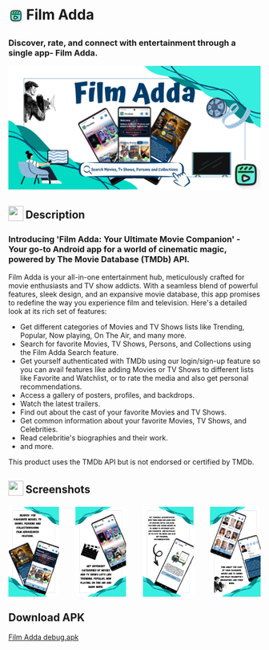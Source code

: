 <h1 align="left">
<sub>
<img  src="https://raw.githubusercontent.com/adityajha1903/Film-Adda/master/Images/logo.png"
      height="30"
      width="30">
</sub>
Film Adda
</h1>

<h3 align="left">
Discover, rate, and connect with entertainment through a single app- Film Adda.
</h3>

<div align="center">
  <img src="https://raw.githubusercontent.com/adityajha1903/Film-Adda/master/Images/Feature%20graphic.png" width="auto" height="auto" alt="LibreTube">
</div>

<h2 align="left">
<sub>
<img  src="https://i.ibb.co/y8SzB6z/about-us-icon-34422.png"
      height="30"
      width="30">
</sub>
Description
</h2>

<h3 align="left">
Introducing 'Film Adda: Your Ultimate Movie Companion' - Your go-to Android app for a world of cinematic magic, powered by The Movie Database (TMDb) API.  
</h3>

Film Adda is your all-in-one entertainment hub, meticulously crafted for movie enthusiasts and TV show addicts. With a seamless blend of powerful features, sleek design, and an expansive movie database, this app promises to redefine the way you experience film and television. Here's a detailed look at its rich set of features:
- Get different categories of Movies and TV Shows lists like Trending, Popular, Now playing, On The Air, and many more.  
- Search for favorite Movies, TV Shows, Persons, and Collections using the Film Adda Search feature.
- Get yourself authenticated with TMDb using our login/sign-up feature so you can avail features like adding Movies or TV Shows to different lists like Favorite and Watchlist, or to rate the media and also get personal recommendations.
- Access a gallery of posters, profiles, and backdrops.
- Watch the latest trailers.
- Find out about the cast of your favorite Movies and TV Shows.
- Get common information about your favorite Movies, TV Shows, and Celebrities.
- Read celebritie's biographies and their work.
- and more.

This product uses the TMDb API but is not endorsed or certified by TMDb.

<h2 align="left">
<sub>
<img  src="https://www.svgrepo.com/show/60715/smartphone.svg"
      height="30"
      width="30">
</sub>
Screenshots
</h2>

<div style="width:100%; display:flex; justify-content:space-between;">
<img src="https://raw.githubusercontent.com/adityajha1903/Film-Adda/master/Images/big_ss1.png" width=20% alt="ss1">
<img src="https://raw.githubusercontent.com/adityajha1903/Film-Adda/master/Images/big_ss2.png" width=20% alt="ss2">
<img src="https://raw.githubusercontent.com/adityajha1903/Film-Adda/master/Images/big_ss3.png" width=20% alt="ss3">
<img src="https://raw.githubusercontent.com/adityajha1903/Film-Adda/master/Images/big_ss4.png" width=20% alt="ss4">
</div>

## Download APK
  [Film Adda debug.apk](https://drive.google.com/file/d/1kThu2z7C9bIIG_lb1FMMjDgxGsX5q73t/view?usp=sharing)
